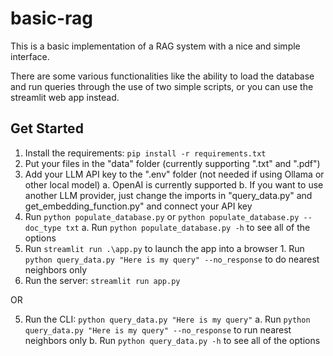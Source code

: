 # basic-rag

This is a basic implementation of a RAG system with a nice and simple interface.

There are some various functionalities like the ability to load the database 
and run queries through the use of two simple scripts, or you can use the 
streamlit web app instead. 

## Get Started

1. Install the requirements: `pip install -r requirements.txt`
2. Put your files in the "data" folder (currently supporting ".txt" and ".pdf")
3. Add your LLM API key to the ".env" folder (not needed if using Ollama or other local model)
    a. OpenAI is currently supported
    b. If you want to use another LLM provider, just change the imports in "query_data.py" and 
    get_embedding_function.py" and connect your API key
4. Run `python populate_database.py` or `python populate_database.py --doc_type txt`
    a. Run `python populate_database.py -h` to see all of the options
5. Run `streamlit run .\app.py` to launch the app into a browser
        1. Run `python query_data.py "Here is my query" --no_response` to do nearest neighbors only
5. Run the server: `streamlit run app.py`

OR

5. Run the CLI: `python query_data.py "Here is my query"`
    a. Run `python query_data.py "Here is my query" --no_response` to run nearest neighbors only
    b. Run `python query_data.py -h` to see all of the options
